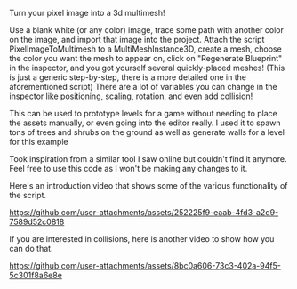 Turn your pixel image into a 3d multimesh!

Use a blank white (or any color) image, trace some path with another color on the image, and import that image into the project. 
Attach the script PixelImageToMultimesh to a MultiMeshInstance3D, create a mesh, choose the color you want the mesh to appear on, click on "Regenerate Blueprint" in the inspector, and you got yourself several quickly-placed meshes!
(This is just a generic step-by-step, there is a more detailed one in the aforementioned script)
There are a lot of variables you can change in the inspector like positioning, scaling, rotation, and even add collision! 

This can be used to prototype levels for a game without needing to place the assets manually, or even going into the editor really. I used it to spawn tons of trees and shrubs on the ground as well as generate walls for a level for this example

Took inspiration from a similar tool I saw online but couldn't find it anymore. Feel free to use this code as I won't be making any changes to it.

Here's an introduction video that shows some of the various functionality of the script.

https://github.com/user-attachments/assets/252225f9-eaab-4fd3-a2d9-7589d52c0818

If you are interested in collisions, here is another video to show how you can do that.

https://github.com/user-attachments/assets/8bc0a606-73c3-402a-94f5-5c301f8a6e8e


